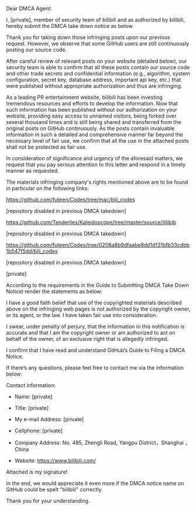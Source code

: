 Dear DMCA Agent:

 

 I, [private], member of security team of bilibili and as authorized by bilibili, hereby submit the DMCA take down notice as below.

 

 Thank you for taking down those infringing posts upon our previous request. However, we observe that some GitHub users are still continuously posting our source code.

 

 After careful review of relevant posts on your website (detailed below), our security team is able to confirm that all these posts contain our source code and other trade secrets and confidential information (e.g., algorithm, system configuration, secret key, database address, important api key, etc.) that were published without appropriate authorization and thus are infringing.

 

 As a leading PR entertainment website, bilibili has been investing tremendous resources and efforts to develop the information. Now that such information has been published without our authorization on your website, providing easy access to unnamed visitors, being forked over several thousand times and is still being shared and transferred from the original posts on GitHub continuously. As the posts contain invaluable information in such a detailed and comprehensive manner far beyond the necessary level of fair use, we confirm that all the use in the attached posts shall not be protected as fair use.

 

 In consideration of significance and urgency of the aforesaid matters, we request that you pay serious attention to this letter and respond in a timely manner as requested.

 

 The materials infringing company's rights mentioned above are to be found in particular on the following links:



https://github.com/futeen/Codes/tree/mac/bili_codes  

[repository disabled in previous DMCA takedown]  

https://github.com/Tenderlies/Kaleidoscope/tree/master/source/ililibib  

[repository disabled in previous DMCA takedown]  

https://github.com/futeen/Codes/tree/0208a8b9dfaabe8dd1d131bfb33cdbb1b547f5dd/bili_codes  

[repository disabled in previous DMCA takedown]  
 
[private]  

 

According to the requirements in the Guide to Submitting DMCA Take Down NoticeI render the statements as below:


I have a good faith belief that use of the copyrighted materials described above on the infringing web pages is not authorized by the copyright owner, or its agent, or the law. I have taken fair use into consideration.

 

 I swear, under penalty of perjury, that the information in this notification is accurate and that I am the copyright owner or am authorized to act on behalf of the owner, of an exclusive right that is allegedly infringed.

 

 I confirm that I have read and understand GitHub’s Guide to Filing a DMCA Notice.

 

 If there’s any questions, please feel free to contact me via the information below:

 

 Contact information:

- Name: [private]  

- Title: [private]  

-   My e-mail Address: [private]  

-   Cellphone: [private]  

-   Company Address: No. 485, Zhengli Road, Yangpu District，Shanghai ，China   

-   Website: https://www.bilibili.com/  

 

 Attached is my signature!  

 

 

In the end, we would appreciate it even more if the DMCA   notice name on GitHub could be spelt "bilibili" correctly.  

 

Thank you for your understanding.  

 
